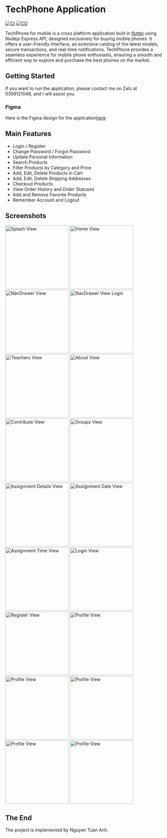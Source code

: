 # TechPhone Application

[![CI](https://github.com/CircuitVerse/mobile-app/actions/workflows/ci.yml/badge.svg)](https://github.com/CircuitVerse/mobile-app/actions/workflows/ci.yml)
[![CD](https://github.com/CircuitVerse/mobile-app/actions/workflows/cd.yml/badge.svg)](https://github.com/CircuitVerse/mobile-app/actions/workflows/cd.yml)

 TechPhone for mobile is a cross platform application built in [flutter](https://flutter.dev/) using Nodejs Express API, designed exclusively for buying mobile phones. It offers a user-friendly interface, an extensive catalog of the latest models, secure transactions, and real-time notifications. TechPhone provides a seamless experience for mobile phone enthusiasts, ensuring a smooth and efficient way to explore and purchase the best phones on the market.

## Getting Started

If you want to run the application, please contact me on Zalo at 0399121048, and I will assist you.

### Figma

Here is the Figma design for the application[here](https://www.figma.com/design/DaUHqGmrJTtzrQZ4NkVMRo/Adnroid-NC_App_%C4%90i%E1%BB%87n-Tho%E1%BA%A1i?node-id=0-1&t=FwSXPviwQM8RXsnq-1)

## Main Features
- Login / Register
- Change Password / Forgot Password
- Update Personal Information
- Search Products
- Filter Products by Category and Price
- Add, Edit, Delete Products in Cart
- Add, Edit, Delete Shipping Addresses
- Checkout Products
- View Order History and Order Statuses
- Add and Remove Favorite Products
- Remember Account and Logout
## Screenshots
<p>
<img src="https://user-images.githubusercontent.com/66873825/119156647-0fdb4b00-ba72-11eb-9b8f-591930ca1d85.jpg" alt="Splash View" width="200">
<img src="https://github.com/Tanh2003/host-file-anh/blob/main/Images_TechPhone/dangnhap.jpg?raw=true" alt="Home View" width="200">
<img src="https://github.com/Tanh2003/host-file-anh/blob/main/Images_TechPhone/dangky.jpg?raw=true" alt="NavDrawer View" width="200">
<img src="https://github.com/Tanh2003/host-file-anh/blob/main/Images_TechPhone/quenmatkhau.jpg?raw=true" alt="NavDrawer View Login" width="200">
<img src="https://github.com/Tanh2003/host-file-anh/blob/main/Images_TechPhone/trangchu.jpg?raw=true" alt="Teachers View" width="200">
<img src="https://github.com/Tanh2003/host-file-anh/blob/main/Images_TechPhone/trangdanhsachsanpham.jpg?raw=true" alt="About View" width="200">
<img src="https://github.com/Tanh2003/host-file-anh/blob/main/Images_TechPhone/chitietsanpham.jpg?raw=true" alt="Contribute View" width="200">
<img src="https://github.com/Tanh2003/host-file-anh/blob/main/Images_TechPhone/thongsosanpham.jpg?raw=true" alt="Groups View" width="200">
<img src="https://github.com/Tanh2003/host-file-anh/blob/main/Images_TechPhone/timkiemsanpham.jpg?raw=true" alt="Assignment Details View" width="200">
<img src="https://github.com/Tanh2003/host-file-anh/blob/main/Images_TechPhone/tranggiohang.jpg?raw=true" alt="Assignment Date View" width="200">
<img src="https://github.com/Tanh2003/host-file-anh/blob/main/Images_TechPhone/trangthanhtoan.jpg?raw=true" alt="Assignment Time View" width="200">
<img src="https://github.com/Tanh2003/host-file-anh/blob/main/Images_TechPhone/trangdathang.jpg?raw=true" alt="Login View" width="200">
<img src="https://github.com/Tanh2003/host-file-anh/blob/main/Images_TechPhone/trangcanhan.jpg?raw=true" alt="Register View" width="200">
<img src="https://github.com/Tanh2003/host-file-anh/blob/main/Images_TechPhone/trangthongtincanhan.jpg?raw=true" alt="Profile View" width="200">
 <img src="https://github.com/Tanh2003/host-file-anh/blob/main/Images_TechPhone/trangyeuthichs.jpg?raw=true" alt="Profile View" width="200">
 <img src="https://github.com/Tanh2003/host-file-anh/blob/main/Images_TechPhone/trangdiachi.jpg?raw=true" alt="Profile View" width="200">
  <img src="https://github.com/Tanh2003/host-file-anh/blob/main/Images_TechPhone/trangdoimatkhau.jpg?raw=true" alt="Profile View" width="200">
   <img src="https://github.com/Tanh2003/host-file-anh/blob/main/Images_TechPhone/tranglichsudonhang.jpg?raw=true" alt="Profile View" width="200">
 
</p>

## The End

The project is implemented by Nguyen Tuan Anh.
